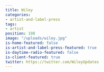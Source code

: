 ```yaml
---
title: Wiley
categories:
- artist-and-label-press
tags:
- artist
position: 198
image: "/uploads/wiley.jpg"
is-home-featured: false
is-artist-and-label-press-featured: true
is-daytime-radio-featured: false
is-client-featured: true
twitter: https://twitter.com/WileyUpdates
---
```



